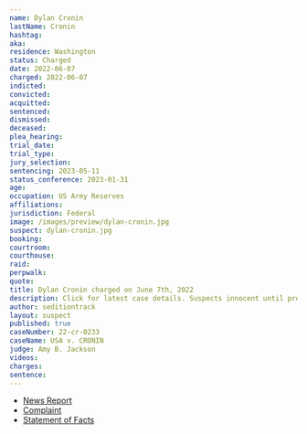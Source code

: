 ```yaml
---
name: Dylan Cronin
lastName: Cronin
hashtag:
aka:
residence: Washington
status: Charged
date: 2022-06-07
charged: 2022-06-07
indicted:
convicted:
acquitted:
sentenced:
dismissed:
deceased:
plea_hearing:
trial_date:
trial_type:
jury_selection:
sentencing: 2023-05-11
status_conference: 2023-01-31
age:
occupation: US Army Reserves
affiliations:
jurisdiction: Federal
image: /images/preview/dylan-cronin.jpg
suspect: dylan-cronin.jpg
booking:
courtroom:
courthouse:
raid:
perpwalk:
quote:
title: Dylan Cronin charged on June 7th, 2022
description: Click for latest case details. Suspects innocent until proven guilty.
author: seditiontrack
layout: suspect
published: true
caseNumber: 22-cr-0233
caseName: USA v. CRONIN
judge: Amy B. Jackson
videos:
charges:
sentence:
---
```

- [News Report](https://www.king5.com/article/news/crime/puyallup-capitol-riot-suspects-charges/281-19245a3b-5271-4dc1-8460-a3c7fa150fe6)
- [Complaint](https://www.justice.gov/usao-dc/case-multi-defendant/file/1512676/download)
- [Statement of Facts](https://www.justice.gov/usao-dc/case-multi-defendant/file/1512681/download)

